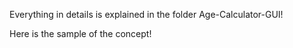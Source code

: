 Everything in details is explained in the folder Age-Calculator-GUI!

Here is the sample of the concept!

